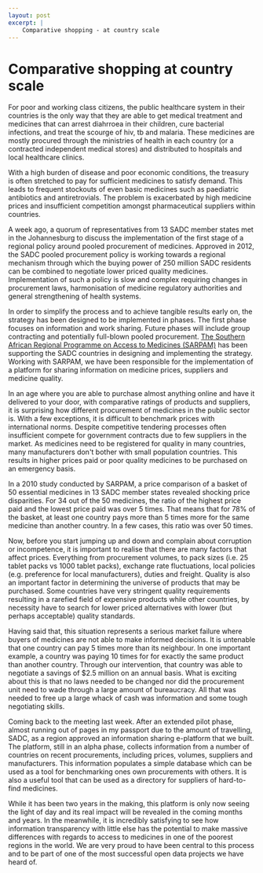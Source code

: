```yaml
---
layout: post
excerpt: |
    Comparative shopping - at country scale
---
```


Comparative shopping at country scale
=====================================

For poor and working class citizens, the public healthcare system in their countries is the only way that they are able to get medical treatment and medicines that can arrest diahrroea in their children, cure bacterial infections, and treat the scourge of hiv, tb and malaria. These medicines are mostly procured through the ministries of health in each country (or a contracted independent medical stores) and distributed to hospitals and local healthcare clinics. 

With a high burden of disease and poor economic conditions, the treasury is often stretched to pay for sufficient medicines to satisfy demand. This leads to frequent stockouts of even basic medicines such as paediatric antibiotics and antiretrovials. The problem is exacerbated by high medicine prices and insufficient competition amongst pharmaceutical suppliers within countries.

A week ago, a quorum of representatives from 13 SADC member states met in the Johannesburg to discuss the implementation of the first stage of a regional policy around pooled procurement of medicines. Approved in 2012, the SADC pooled procurement policy is working towards a regional mechanism through which the buying power of 250 million SADC residents can be combined to negotiate lower priced quality medicines. Implementation of such a policy is slow and complex requiring changes in procurement laws, harmonisation of medicine regulatory authorities and general strengthening of health systems.

In order to simplify the process and to achieve tangible results early on, the strategy has been designed to be implemented in phases. The first phase focuses on information and work sharing. Future phases will include group contracting and potentially full-blown pooled procurement. [The Southern African Regional Programme on Access to Medicines (SARPAM)](http://www.sarpam.net) has been supporting the SADC countries in designing and implementing the strategy. Working with SARPAM, we have been responsible for the implementation of a platform for sharing information on medicine prices, suppliers and medicine quality.

In an age where you are able to purchase almost anything online and have it delivered to your door, with comparative ratings of products and suppliers, it is surprising how different procurement of medicines in the public sector is. With a few exceptions, it is difficult to benchmark prices with international norms. Despite competitive tendering processes often insufficient compete for government contracts due to few suppliers in the market. As medicines need to be registered for quality in many countries, many manufacturers don't bother with small population countries. This results in higher prices paid or poor quality medicines to be purchased on an emergency basis. 

In a 2010 study conducted by SARPAM, a price comparison of a basket of 50 essential medicines in 13 SADC member states revealed shocking price disparities. For 34 out of the 50 medicines, the ratio of the highest price paid and the lowest price paid was over 5 times. That means that for 78% of the basket, at least one country pays more than 5 times more for the same medicine than another country. In a few cases, this ratio was over 50 times.

Now, before you start jumping up and down and complain about corruption or incompetence, it is important to realise that there are many factors that affect prices. Everything from procurement volumes, to pack sizes (i.e. 25 tablet packs vs 1000 tablet packs), exchange rate fluctuations, local policies (e.g. preference for local manufacturers), duties and freight. Quality is also an important factor in determining the universe of products that may be purchased. Some countries have very stringent quality requirements resulting in a rarefied field of expensive products while other countries, by necessity have to search for lower priced alternatives with lower (but perhaps acceptable) quality standards. 

Having said that, this situation represents a serious market failure where buyers of medicines are not able to make informed decisions. It is untenable that one country can pay 5 times more than its neighbour. In one important example, a country was paying 10 times for for exactly the same product than another country. Through our intervention, that country was able to negotiate a savings of $2.5 million on an annual basis. What is exciting about this is that no laws needed to be changed nor did the procurement unit need to wade through a large amount of bureaucracy. All that was needed to free up a large whack of cash was information and some tough negotiating skills. 

Coming back to the meeting last week. After an extended pilot phase, almost running out of pages in my passport due to the amount of travelling, SADC, as a region approved an information sharing e-platform that we built. The platform, still in an alpha phase, collects information from a number of countries on recent procurements, including prices, volumes, suppliers and manufacturers. This information populates a simple database which can be used as a tool for benchmarking ones own procurements with others. It is also a useful tool that can be used as a directory for suppliers of hard-to-find medicines. 

While it has been two years in the making, this platform is only now seeing the light of day and its real impact will be revealed in the coming months and years. In the meanwhile, it is incredibly satisfying to see how information transparency with little else has the potential to make massive differences with regards to access to medicines in one of the poorest regions in the world. We are very proud to have been central to this process and to be part of one of the most successful open data projects we have heard of. 
